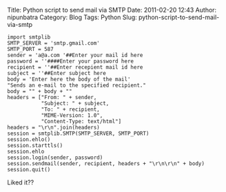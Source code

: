 Title: Python script to send mail via SMTP
Date: 2011-02-20 12:43
Author: nipunbatra
Category: Blog
Tags: Python
Slug: python-script-to-send-mail-via-smtp

    import smtplib
    SMTP_SERVER = 'smtp.gmail.com'
    SMTP_PORT = 587
    sender = 'a@a.com '##Enter your mail id here
    password = ''####Enter your password here
    recipient = ''##Enter recepient mail id here
    subject = ''##Enter subject here
    body = 'Enter here the body of the mail'
    "Sends an e-mail to the specified recipient."
    body = "" + body + ""
    headers = ["From: " + sender,
               "Subject: " + subject,
               "To: " + recipient,
               "MIME-Version: 1.0",
               "Content-Type: text/html"]
    headers = "\r\n".join(headers)
    session = smtplib.SMTP(SMTP_SERVER, SMTP_PORT)
    session.ehlo()
    session.starttls()
    session.ehlo
    session.login(sender, password)
    session.sendmail(sender, recipient, headers + "\r\n\r\n" + body)
    session.quit()

Liked it??
